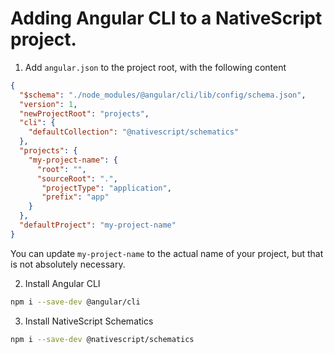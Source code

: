 # Adding Angular CLI to a NativeScript project.

1. Add `angular.json` to the project root, with the following content

```json
{
  "$schema": "./node_modules/@angular/cli/lib/config/schema.json",
  "version": 1,
  "newProjectRoot": "projects",
  "cli": {
    "defaultCollection": "@nativescript/schematics"
  },
  "projects": {
    "my-project-name": {
      "root": "",
      "sourceRoot": ".",
       "projectType": "application",
       "prefix": "app"
    }
  },
  "defaultProject": "my-project-name"
}
```

You can update `my-project-name` to the actual name of your project, but that is not absolutely necessary.

2. Install Angular CLI

```bash
npm i --save-dev @angular/cli
```

3. Install NativeScript Schematics

```bash
npm i --save-dev @nativescript/schematics
```
